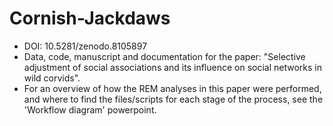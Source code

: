# Cornish-Jackdaws
- DOI: 10.5281/zenodo.8105897
- Data, code, manuscript and documentation for the paper: "Selective adjustment of social associations and its influence on social networks in wild corvids".
- For an overview of how the REM analyses in this paper were performed, and where to find the files/scripts for each stage of the process, see the 'Workflow diagram' powerpoint.
